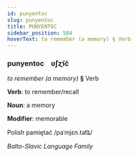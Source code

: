 ```yaml
---
id: punyentoc
slug: punyentoc
title: PUNYENTOC
sidebar_position: 584
hoverText: to remember (a memory) § Verb
---
```


### punyentoc&emsp;<span kind="abugida">ʋ̃ʃɀ̃ɿc̄</span>

*to remember (a memory)* **§** Verb

**Verb**: to remember/recall

**Noun**: a memory

**Modifier**: memorable

Polish pamiętać /paˈmjɛn.tat͡ɕ/

*Balto-Slavic Language Family*
